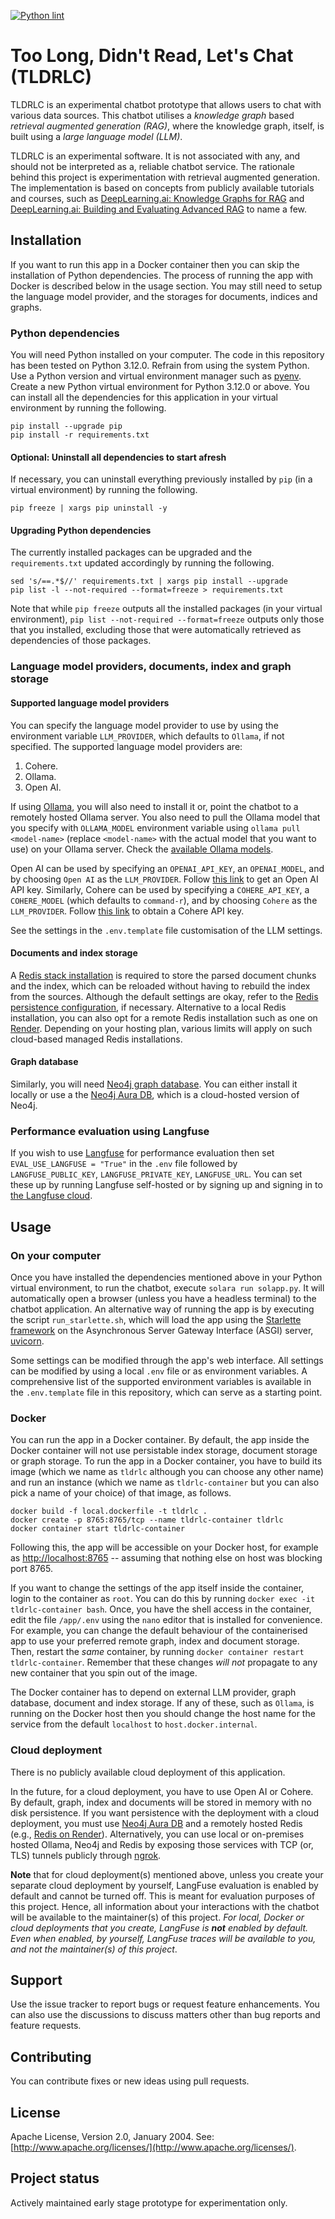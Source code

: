 [![Python lint](https://github.com/anirbanbasu/tldrlc-internal/actions/workflows/python-app.yml/badge.svg)](https://github.com/anirbanbasu/tldrlc-internal/actions/workflows/python-app.yml)

# Too Long, Didn't Read, Let's Chat (TLDRLC)

TLDRLC is an experimental chatbot prototype that allows users to chat with various data sources. This chatbot utilises a _knowledge graph_ based _retrieval augmented generation (RAG)_, where the knowledge graph, itself, is built using a _large language model (LLM)_.

TLDRLC is an experimental software. It is not associated with any, and should not be interpreted as a, reliable chatbot service. The rationale behind this project is experimentation with  retrieval augmented generation. The implementation is based on concepts from publicly available tutorials and courses, such as [DeepLearning.ai: Knowledge Graphs for RAG](https://www.deeplearning.ai/short-courses/knowledge-graphs-rag/) and [DeepLearning.ai: Building and Evaluating Advanced RAG](https://www.deeplearning.ai/courses/building-evaluating-advanced-rag/) to name a few.

## Installation

If you want to run this app in a Docker container then you can skip the installation of Python dependencies. The process of running the app with Docker is described below in the usage section. You may still need to setup the language model provider, and the storages for documents, indices and graphs.

### Python dependencies

You will need Python installed on your computer. The code in this repository has been tested on Python 3.12.0. Refrain from using the system Python. Use a Python version and virtual environment manager such as [pyenv](https://github.com/pyenv/pyenv). Create a new Python virtual environment for Python 3.12.0 or above. You can install all the dependencies for this application in your virtual environment by running the following.

```
pip install --upgrade pip
pip install -r requirements.txt
```
#### Optional: Uninstall all dependencies to start afresh

If necessary, you can uninstall everything previously installed by `pip` (in a virtual environment) by running the following.

```
pip freeze | xargs pip uninstall -y
```

#### Upgrading Python dependencies

The currently installed packages can be upgraded and the `requirements.txt` updated accordingly by running the following.

```
sed 's/==.*$//' requirements.txt | xargs pip install --upgrade
pip list -l --not-required --format=freeze > requirements.txt
```

Note that while `pip freeze` outputs all the installed packages (in your virtual environment), `pip list --not-required --format=freeze` outputs only those that you installed, excluding those that were automatically retrieved as dependencies of those packages.

### Language model providers, documents, index and graph storage

#### Supported language model providers

You can specify the language model provider to use by using the environment variable `LLM_PROVIDER`, which defaults to `Ollama`, if not specified. The supported language model providers are:

1. Cohere.
2. Ollama.
3. Open AI.

If using [Ollama](https://ollama.com/), you will also need to install it or, point the chatbot to a remotely hosted Ollama server. You also need to pull the Ollama model that you specify with `OLLAMA_MODEL` environment variable using `ollama pull <model-name>` (replace `<model-name>` with the actual model that you want to use) on your Ollama server. Check the [available Ollama models](https://ollama.com/library).

Open AI can be used by specifying an `OPENAI_API_KEY`, an `OPENAI_MODEL`, and by choosing `Open AI` as the `LLM_PROVIDER`. Follow [this link](https://platform.openai.com/account/api-keys) to get an Open AI API key. Similarly, Cohere can be used by specifying a `COHERE_API_KEY`, a `COHERE_MODEL` (which defaults to `command-r`), and by choosing `Cohere` as the `LLM_PROVIDER`. Follow [this link](https://cohere.com/pricing) to obtain a Cohere API key.

See the settings in the `.env.template` file customisation of the LLM settings.

#### Documents and index storage

A [Redis stack installation](https://redis.io/docs/install/install-stack/) is required to store the parsed document chunks and the index, which can be reloaded without having to rebuild the index from the sources. Although the default settings are okay, refer to the [Redis persistence configuration](https://redis.io/docs/management/persistence/), if necessary. Alternative to a local Redis installation, you can also opt for a remote Redis installation such as one on [Render](https://render.com/). Depending on your hosting plan, various limits will apply on such cloud-based managed Redis installations. 

#### Graph database

Similarly, you will need [Neo4j graph database](https://neo4j.com/). You can either install it locally or use a the [Neo4j Aura DB](https://neo4j.com/cloud/platform/aura-graph-database/), which is a cloud-hosted version of Neo4j.

### Performance evaluation using Langfuse

If you wish to use [Langfuse](https://langfuse.com/) for performance evaluation then set `EVAL_USE_LANGFUSE = "True"` in the `.env` file followed by `LANGFUSE_PUBLIC_KEY`, `LANGFUSE_PRIVATE_KEY`, `LANGFUSE_URL`. You can set these up by running Langfuse self-hosted or by signing up and signing in to [the Langfuse cloud](https://cloud.langfuse.com/).

## Usage

### On your computer
Once you have installed the dependencies mentioned above in your Python virtual environment, to run the chatbot, execute `solara run solapp.py`. It will automatically open a browser (unless you have a headless terminal) to the chatbot application. An alternative way of running the app is by executing the script `run_starlette.sh`, which will load the app using the [Starlette framework](https://www.starlette.io/) on the Asynchronous Server Gateway Interface (ASGI) server, [uvicorn](https://www.uvicorn.org/).

Some settings can be modified through the app's web interface. All settings can be modified by using a local `.env` file or as environment variables. A comprehensive list of the supported environment variables is available in the `.env.template` file in this repository, which can serve as a starting point.

### Docker
You can run the app in a Docker container. By default, the app inside the Docker container will not use persistable index storage, document storage or graph storage. To run the app in a Docker container, you have to build its image (which we name as `tldrlc` although you can choose any other name) and run an instance (which we name as `tldrlc-container` but you can also pick a name of your choice) of that image, as follows.

```
docker build -f local.dockerfile -t tldrlc .
docker create -p 8765:8765/tcp --name tldrlc-container tldrlc
docker container start tldrlc-container
```

Following this, the app will be accessible on your Docker host, for example as [http://localhost:8765](http://localhost:8765) -- assuming that nothing else on host was blocking port 8765.

If you want to change the settings of the app itself inside the container, login to the container as `root`. You can do this by running `docker exec -it tldrlc-container bash`. Once, you have the shell access in the container, edit the file `/app/.env` using the `nano` editor that is installed for convenience. For example, you can change the default behaviour of the containerised app to use your preferred remote graph, index and document storage. Then, restart the _same_ container, by running `docker container restart tldrlc-container`. Remember that these changes _will not_ propagate to any new container that you spin out of the image.

The Docker container has to depend on external LLM provider, graph database, document and index storage. If any of these, such as `Ollama`, is running on the Docker host then you should change the host name for the service from the default `localhost` to `host.docker.internal`.

### Cloud deployment

There is no publicly available cloud deployment of this application.

In the future, for a cloud deployment, you have to use Open AI or Cohere. By default, graph, index and documents will be stored in memory with no disk persistence. If you want persistence with the deployment with a cloud deployment, you must use [Neo4j Aura DB](https://neo4j.com/cloud/platform/aura-graph-database/) and a remotely hosted Redis (e.g., [Redis on Render](https://docs.render.com/redis)). Alternatively, you can use local or on-premises hosted Ollama, Neo4j and Redis by exposing those services with TCP (or, TLS) tunnels publicly through [ngrok](https://ngrok.com/).

**Note** that for cloud deployment(s) mentioned above, unless you create your separate cloud deployment by yourself, LangFuse evaluation is enabled by default and cannot be turned off. This is meant for evaluation purposes of this project. Hence, all information about your interactions with the chatbot will be available to the maintainer(s) of this project. _For local, Docker or cloud deployments that you create, LangFuse is **not** enabled by default. Even when enabled, by yourself, LangFuse traces will be available to you, and not the maintainer(s) of this project_.

## Support

Use the issue tracker to report bugs or request feature enhancements. You can also use the discussions to discuss matters other than bug reports and feature requests.

## Contributing

You can contribute fixes or new ideas using pull requests.

## License

Apache License, Version 2.0, January 2004. See: [http://www.apache.org/licenses/](http://www.apache.org/licenses/).

## Project status

Actively maintained early stage prototype for experimentation only.
